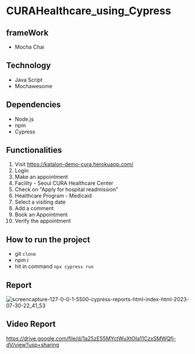 # CURAHealthcare_using_Cypress
## frameWork
- Mocha Chai

## Technology
- Java Script
- Mochawesome
  
 ## Dependencies
- Node.js
- npm
- Cypress
## Functionalities

1. Visit https://katalon-demo-cura.herokuapp.com/
2. Login
3. Make an appointment
4. Facility - Seoul CURA Healthcare Center
5. Check on "Apply for hospital readmission"
6. Healthcare Program - Medicaid
7. Select a visiting date
8. Add a comment
7. Book an Appointment
8. Verify the appointment

## How to run the project
- git ``clone``
- npm i
-  hit in command ``npx cypress run``


##  Report

![screencapture-127-0-0-1-5500-cypress-reports-html-index-html-2023-07-30-22_41_53](https://github.com/roshnirifa/CURAHealthcare_using_Cypress/assets/74822231/6201816d-3b69-4f1b-9b95-47d6ac10dc03)

## Video Report
https://drive.google.com/file/d/1a25zE55MYctWuXtOIa11CzxSMWQfj-dV/view?usp=sharing
